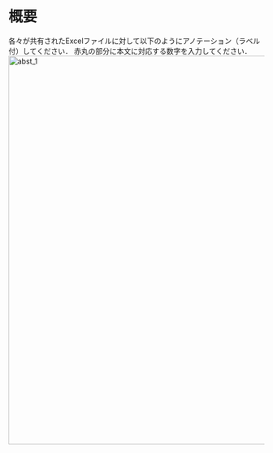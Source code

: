 # 概要  
各々が共有されたExcelファイルに対して以下のようにアノテーション（ラベル付）してください．
赤丸の部分に本文に対応する数字を入力してください．
<img width="763" alt="abst_1" src="https://user-images.githubusercontent.com/71800351/125406266-9ae21d00-e3f3-11eb-9a41-7afc4b5ce94d.png">



